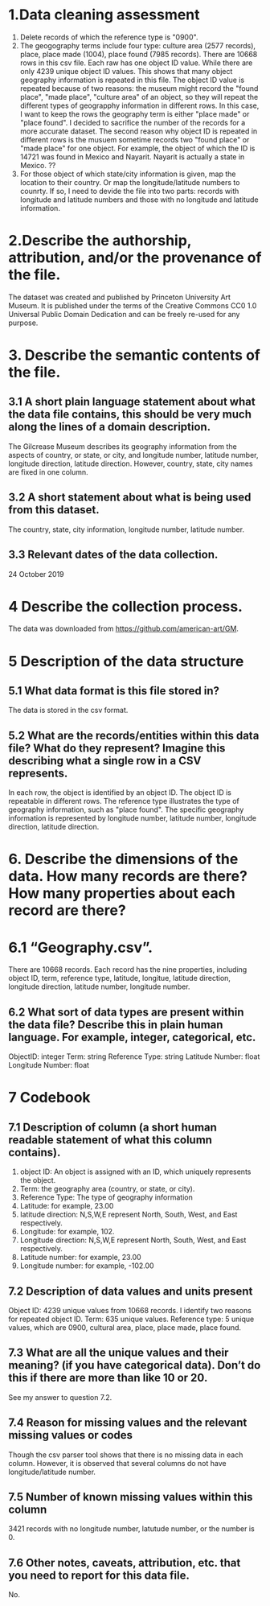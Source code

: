# 1.Data cleaning assessment
1. Delete records of which the reference type is "0900".
2. The geogography terms include four type: culture area (2577 records), place, place made (1004), place found (7985 records). There are 10668 rows in this csv file. Each raw has one object ID value. While there are only 4239 unique object ID values. This shows that many object geography information is repeated in this file. The object ID value is repeated because of two reasons: the museum might record the "found place", "made place", "culture area" of an object, so they will repeat the different types of geograpphy information in different rows. In this case, I want to keep the rows the geography term is either "place made" or "place found". I decided to sacrifice the number of the records for a more accurate dataset.
The second reason why object ID is repeated in different rows is the musuem sometime records two "found place" or "made place" for one object. For example, the object of which the ID is 14721 was found in Mexico and Nayarit. Nayarit is actually a state in Mexico. ??  
3. For those object of which state/city information is given, map the location to their country. Or map the longitude/latitude numbers to counrty. If so, I need to devide the file into two parts: records with longitude and latitude numbers and those with no longitude and latitude information. 

# 2.Describe the authorship, attribution, and/or the provenance of the file.  
The dataset was created and published by Princeton University Art Museum. It is published under the terms of the Creative Commons CC0 1.0 Universal Public Domain Dedication and can be freely re-used for any purpose.
# 3. Describe the semantic contents of the file.

## 3.1 A short plain language statement about what the data file contains, this should be very much along the lines of a domain description.
The Gilcrease Museum describes its geography information from the aspects of country, or state, or city, and longitude number, latitude number, longitude direction, latitude direction. However, country, state, city names are fixed in one column. 
## 3.2 A short statement about what is being used from this dataset.
The country, state, city information, longitude number, latitude number.
## 3.3 Relevant dates of the data collection.
24 October 2019

# 4 Describe the collection process.
The data was downloaded from https://github.com/american-art/GM.

# 5 Description of the data structure
## 5.1 What data format is this file stored in?
The data is stored in the csv format.
## 5.2 What are the records/entities within this data file? What do they represent?  Imagine this describing what a single row in a CSV represents.
In each row, the object is identified by an object ID. The object ID is repeatable in different rows. The reference type illustrates the type of geography information, such as "place found". The specific geography information is represented by longitude number, latitude number, longitude direction, latitude direction.

# 6. Describe the dimensions of the data. How many records are there? How many properties about each record are there?

# 6.1 “Geography.csv”. 
There are 10668 records. Each record has the nine properties, including object ID, term, reference type, latitude, longitue, latitude direction, longitude direction, latitude number, longitude number.

## 6.2 What sort of data types are present within the data file? Describe this in plain human language. For example, integer, categorical, etc.
ObjectID: integer
Term: string
Reference Type: string
Latitude Number: float
Longitude Number: float

# 7 Codebook
## 7.1 Description of column (a short human readable statement of what this column contains).
1. object ID: An object is assigned with an ID, which uniquely represents the object.
2. Term: the geography area (country, or state, or city).
3. Reference Type: The type of geography information
4. Latitude: for example, 23.00
5. latitude direction: N,S,W,E represent North, South, West, and East respectively.
6. Longitude: for example, 102.
7. Longitude direction: N,S,W,E represent North, South, West, and East respectively.
8. Latitude number: for example, 23.00
9. Longitude number: for example, -102.00
## 7.2 Description of data values and units present 
Object ID: 4239 unique values from 10668 records. I identify two reasons for repeated object ID. 
Term: 635 unique values.
Reference type: 5 unique values, which are 0900, cultural area, place, place made, place found. 

## 7.3 What are all the unique values and their meaning? (if you have categorical data).  Don’t do this if there are more than like 10 or 20.
See my answer to question 7.2.

## 7.4 Reason for missing values and the relevant missing values or codes
Though the csv parser tool shows that there is no missing data in each column. However, it is observed that several columns do not have longitude/latitude number. 

## 7.5 Number of known missing values within this column
3421 records with no longitude number, latutude number, or the number is 0.

## 7.6 Other notes, caveats, attribution, etc. that you need to report for this data file.
No.
